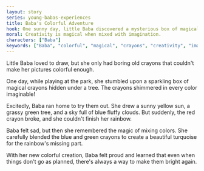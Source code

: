 ```yaml
---
layout: story
series: young-babas-experiences
title: Baba's Colorful Adventure
hook: One sunny day, little Baba discovered a mysterious box of magical crayons at the park. What colors could they draw?
moral: Creativity is magical when mixed with imagination.
characters: ["Baba"]
keywords: ["Baba", "colorful", "magical", "crayons", "creativity", "imagination", "blend", "cheerful", "discovery", "sunny"]
---
```


Little Baba loved to draw, but she only had boring old crayons that couldn't make her pictures colorful enough.

One day, while playing at the park, she stumbled upon a sparkling box of magical crayons hidden under a tree. The crayons shimmered in every color imaginable!

Excitedly, Baba ran home to try them out. She drew a sunny yellow sun, a grassy green tree, and a sky full of blue fluffy clouds. But suddenly, the red crayon broke, and she couldn't finish her rainbow.

Baba felt sad, but then she remembered the magic of mixing colors. She carefully blended the blue and green crayons to create a beautiful turquoise for the rainbow's missing part.

With her new colorful creation, Baba felt proud and learned that even when things don't go as planned, there's always a way to make them bright again.
